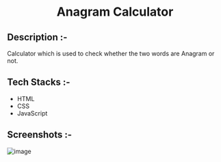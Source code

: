 # <p align="center">Anagram Calculator</p>

## Description :-

Calculator which is used to check whether the two words are Anagram or not.

## Tech Stacks :-

- HTML
- CSS
- JavaScript

## Screenshots :-

![image](https://github.com/Rakesh9100/CalcDiverse/assets/73993775/6aea3fe3-e2d5-46dc-8639-e34b575a6631)
